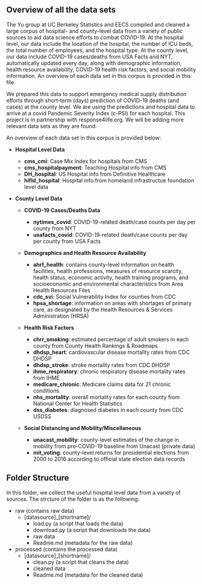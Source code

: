 ## Overview of all the data sets

The Yu group at UC Berkeley Statistics and EECS compiled and cleaned a large
corpus of hospital- and county-level data from a variety of public sources to
aid data science efforts to combat COVID-19. At the hospital level, our data
include the location of the hospital, the number of ICU beds, the total number
of employees, and the hospital type. At the county level, our data include
COVID-19 cases/deaths from USA Facts and NYT, automatically updated every day,
along with demographic information, health resource availability, COVID-19
health risk factors, and social mobility information. An overview of each data
set in this corpus is provided in this file.

We prepared this data to support emergency medical supply distribution efforts
through short-term (days) prediction of COVID-19 deaths (and cases) at the
county level. We are using the predictions and hospital data to arrive at a
covid Pandemic Severity Index (c-PSI) for each hospital. This project is in
partnership with response4life.org. We will be adding more relevant data sets as
they are found.

An overview of each data set in this corpus is provided below:

- **Hospital Level Data**
    - **cms_cmi**: Case Mix Index for hospitals from CMS 
    - **cms_hospitalpayment**: Teaching Hospital info from CMS
    - **DH_hospital**: US Hospital info from Definitive Healthcare
    - **hifld_hospital**: Hospital info from homeland infrastructue foundation level data

- **County Level Data**
    - **COVID-19 Cases/Deaths Data**
        - **nytimes_covid**: COVID-19-related death/case counts per day per county from NYT
        - **usafacts_covid**: COVID-19-related death/case counts per day per county from USA Facts

    - **Demographics and Health Resource Availability**
        - **ahrf_health**: contains county-level information on health facilities, health professions, measures of resource scarcity, health status, economic activity, health training programs, and socioeconomic and environmental characteristics from Area Health Resources Files
        - **cdc_svi**: Social Vulnerability Index for counties from CDC
        - **hpsa_shortage**: information on areas with shortages of primary care, as designated by the Health Resources & Services Administration (HRSA)

    - **Health Risk Factors**
        - **chrr_smoking**: estimated percentage of adult smokers in each county from County Health Rankings & Roadmaps
        - **dhdsp_heart**: cardiovascular disease mortality rates from CDC DHDSP
        - **dhdsp_stroke**: stroke mortality rates from CDC DHDSP
        - **ihme_respiratory**: chronic respiratory disease mortality rates from IHME
        - **medicare_chronic**: Medicare claims data for 21 chronic conditions
        - **nhs_mortality**: overall mortality rates for each county from National Center for Health Statistics
        - **dss_diabetes**: diagnosed diabetes in each county from CDC USDSS

    - **Social Distancing and Mobility/Miscellaneous**
        - **unacast_mobility**: county-level estimates of the change in mobility from pre-COVID-19 baseline from Unacast (private data)
        - **mit_voting**: county-level returns for presidential elections from 2000 to 2016 according to official state election data records


## Folder Structure 
In this folder, we collect the useful hospital level data from a variety of sources. The strcture of the folder is as the following:
- raw (contains raw data)
    - [datasource]_[shortname]/
        - load.py (a script that loads the data)
        - download.py (a script that downloads the data)
        - raw data
        - Readme.md (metadata for the raw data)
- processed (contains the processed data)
    - [datasource]_[shortname]/
        - clean.py (a script that cleans the data)
        - cleaned data
        - Readme.md (metadata for the cleaned data)
